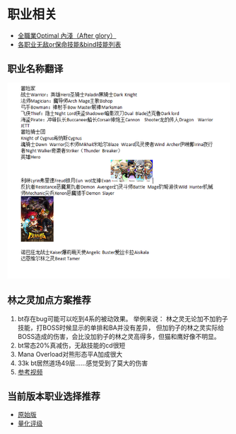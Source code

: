 # 职业相关

* [全職業Optimal 內淺（After glory）](https://maplestory.aldu.tv/maplestory-inner-ability/)
* [各职业无敌or保命技能&bind技能列表](https://www.reddit.com/r/Maplestory/comments/8puqcu/cataloging_info_on_each_classs_iframe_bind_skills/?utm_source=share&utm_medium=web2x)

## 职业名称翻译
![](../../images/zhiyemingfanyi.png)

## 林之灵加点方案推荐
1. bt存在bug可能可以吃到4系的被动效果。 举例来说：
    林之灵无论加不加豹子技能，打BOSS时候显示的单排和BA并没有差异，
    但加豹子的林之灵实际给BOSS造成的伤害，会比没加豹子的林之灵高得多，但猫和鹰好像不明显。
2. bt常态20%真减伤，无敌技能的cd很短
3. Mana Overload对熊形态平A加成很大
4. 33k bt居然道场49层……感觉受到了莫大的伤害
5. [参考视频](https://www.bilibili.com/read/cv3581621)

## 当前版本职业选择推荐
* [原始版](https://b23.tv/av88795326/p1)
* [量化评级](https://www.bilibili.com/video/BV1AZ4y1x7CE/)